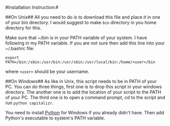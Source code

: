 #Installation Instruction:#

##On Unix##
All you need to do is to download this file and place it in one of your
bin directory. I would suggest to make `bin` directory in you home
directory for this.

Make sure that ~/bin is in your PATH variable of your system. I have
following in my PATH variable. If you are not sure then add this line
into your ~/.bashrc file:

    export PATH=/bin:/sbin:/usr/bin:/usr/sbin:/usr/local/bin:/home/<user>/bin

where `<user>` should be your username.

##On Windows##
As like in Unix, this script needs to be in PATH of your PC. You can do
three things, first one is to drop this script in your windows directory.
The another one is to add the location of your script to the PATH of
your PC. The third one is to open a command prompt, cd to the script and
run `python capitalizr`.

You need to install [Python](http://www.python.org/download/) for
Windows if you already didn't have. Then add Python's executable to
system's PATH variable.
